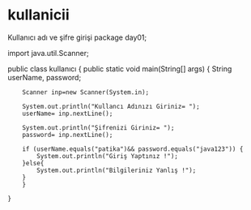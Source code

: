 # kullanicii
Kullanıcı adı ve şifre girişi 
package day01;

import java.util.Scanner;

public class kullanıcı {
    public static void main(String[] args) {
        String  userName, password;

        Scanner inp=new Scanner(System.in);

        System.out.println("Kullancı Adınızı Giriniz= ");
        userName= inp.nextLine();

        System.out.println("Şifrenizi Giriniz= ");
        password= inp.nextLine();

        if (userName.equals("patika")&& password.equals("java123")) {
            System.out.println("Giriş Yaptınız !");
        }else{
            System.out.println("Bilgileriniz Yanlış !");
        }
        }

    }
